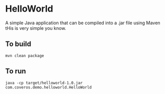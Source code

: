 HelloWorld
==========

A simple Java application that can be compiled into a .jar file using Maven tHis is very simple you know.

To build
--------
    mvn clean package

To run
------
    java -cp target/helloworld-1.0.jar com.coveros.demo.helloworld.HelloWorld
